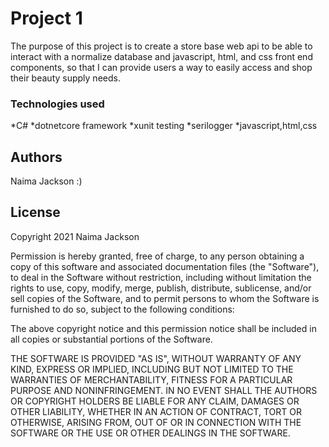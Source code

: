 # Project 1

The purpose of this project is to create a store base web api to be able to interact with a normalize database and javascript, html, and css front end components, 
so that I can provide users a way to easily access and shop their beauty supply needs.

### Technologies used 
*C#
*dotnetcore framework
*xunit testing
*serilogger
*javascript,html,css

## Authors

Naima Jackson :)


## License

Copyright 2021 Naima Jackson

Permission is hereby granted, free of charge, to any person obtaining a copy of this software and associated documentation files (the "Software"), to deal in the Software
without restriction, including without limitation the rights to use, copy, modify, merge, publish, distribute, sublicense, and/or sell copies of the Software, and to permit
persons to whom the Software is furnished to do so, subject to the following conditions:

The above copyright notice and this permission notice shall be included in all copies or substantial portions of the Software.

THE SOFTWARE IS PROVIDED "AS IS", WITHOUT WARRANTY OF ANY KIND, EXPRESS OR IMPLIED, INCLUDING BUT NOT LIMITED TO THE WARRANTIES OF MERCHANTABILITY, 
FITNESS FOR A PARTICULAR PURPOSE AND NONINFRINGEMENT. IN NO EVENT SHALL THE AUTHORS OR COPYRIGHT HOLDERS BE LIABLE FOR ANY CLAIM, DAMAGES OR OTHER LIABILITY, 
WHETHER IN AN ACTION OF CONTRACT, TORT OR OTHERWISE, ARISING FROM, OUT OF OR IN CONNECTION WITH THE SOFTWARE OR THE USE OR OTHER DEALINGS IN THE SOFTWARE.
